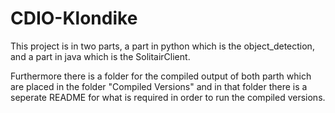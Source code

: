 # CDIO-Klondike

This project is in two parts, a part in python which is the object_detection, and a part in java which is the SolitairClient.

Furthermore there is a folder for the compiled output of both parth which are placed in the folder "Compiled Versions" and in that folder there is a seperate README for what is required in order to run the compiled versions. 
